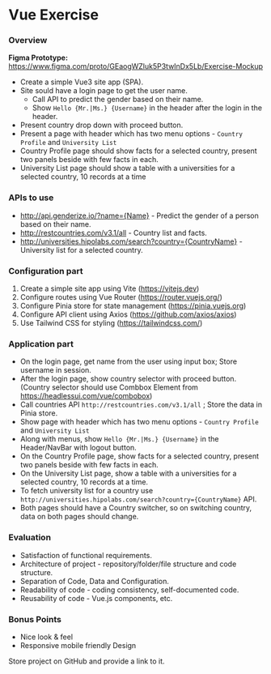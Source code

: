 # Vue Exercise
### Overview 
**Figma Prototype:** https://www.figma.com/proto/GEaogWZluk5P3twInDx5Lb/Exercise-Mockup

* Create a simple Vue3 site app (SPA).
* Site sould have a login page to get the user name.
  * Call API to predict the gender based on their name. 
  * Show `Hello {Mr.|Ms.} {Username}` in the header after the login in the header.
* Present country drop down with proceed button.
* Present a page with header which has two menu options - `Country Profile` and `University List`
* Country Profile page should show facts for a selected country, present two panels beside with few facts in each.
* University List page should show a table with a universities for a selected country, 10 records at a time

### APIs to use
* http://api.genderize.io/?name={Name} - Predict the gender of a person based on their name.
* http://restcountries.com/v3.1/all - Country list and facts.
* http://universities.hipolabs.com/search?country={CountryName} - University list for a selected country.

### Configuration part 
1. Create a simple site app using Vite  (https://vitejs.dev)
2. Configure routes using Vue Router (https://router.vuejs.org/)
2. Configure Pinia store for state management (https://pinia.vuejs.org)
3. Configure API client using Axios (https://github.com/axios/axios)
4. Use Tailwind CSS for styling (https://tailwindcss.com/)

### Application part 
* On the login page, get name from the user using input box; Store username in session. 
* After the login page, show country selector with proceed button. (Country selector should use Combbox Element from https://headlessui.com/vue/combobox)
* Call countries API `http://restcountries.com/v3.1/all` ; Store the data in Pinia store. 
* Show page with header which has two menu options - `Country Profile` and `University List`
* Along with menus, show `Hello {Mr.|Ms.} {Username}` in the Header/NavBar with logout button. 
* On the Country Profile page, show facts for a selected country, present two panels beside with few facts in each.
* On the University List page, show a table with a universities for a selected country, 10 records at a time.
* To fetch university list for a country use `http://universities.hipolabs.com/search?country={CountryName}` API.
* Both pages should have a Country switcher, so on switching country, data on both pages should change.

### Evaluation
* Satisfaction of functional requirements.
* Architecture of project - repository/folder/file structure and code structure. 
* Separation of Code, Data and Configuration.
* Readability of code - coding consistency, self-documented code.
* Reusability of code - Vue.js components, etc.

### Bonus Points 
* Nice look & feel
* Responsive mobile friendly Design

Store project on GitHub and provide a link to it.
